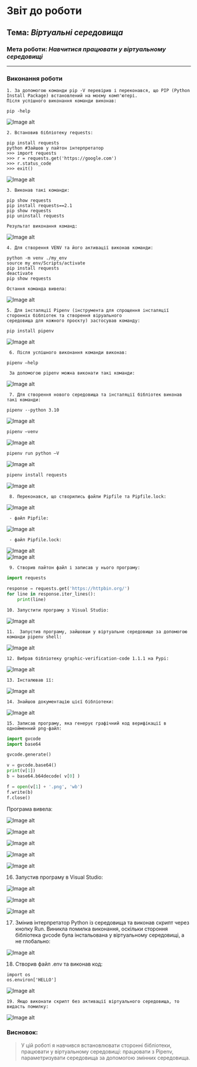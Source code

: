 # Звіт до роботи
## Тема: _Віртуальні середовища_
### Мета роботи: _Навчитися працювати у віртуальному середовищі_
---
### Виконання роботи
    1. За допомогою команди pip -V перевірив і переконався, що PIP (Python Install Package) встановлений на моєму комп'ютері.
    Після успішного виконання команди виконав:
```text
pip -help
```
![Image alt](https://github.com/OLexandr-Martyniuk/OLexandr-Martyniuk/raw/main/4_lab/screenshots/1.png)
 
    2. Встановив бібліотеку requests:
```text
pip install requests
python #Зайшов у пайтон інтерпретатор
>>> import requests
>>> r = requests.get('https://google.com')
>>> r.status_code
>>> exit()
```
![Image alt](https://github.com/OLexandr-Martyniuk/OLexandr-Martyniuk/raw/main/4_lab/screenshots/2.png)

    3. Виконав такі команди:
```text
pip show requests
pip install requests==2.1
pip show requests
pip uninstall requests
```
    Результат виконання команд:
    
![Image alt](https://github.com/OLexandr-Martyniuk/OLexandr-Martyniuk/raw/main/4_lab/screenshots/3.png)

    4. Для створення VENV та його активації виконав команди:
```text
python -m venv ./my_env
source my_env/Scripts/activate
pip install requests
deactivate
pip show requests
```
    Остання команда вивела:
![Image alt](https://github.com/OLexandr-Martyniuk/OLexandr-Martyniuk/raw/main/4_lab/screenshots/5.png)

    5. Для інсталяції Pipenv (інструмента для спрощення інсталяції сторонніх бібліотек та створення віруального 
    середовища для кожного проєкту) застосував команду:
```text
pip install pipenv
```
![Image alt](https://github.com/OLexandr-Martyniuk/OLexandr-Martyniuk/raw/main/4_lab/screenshots/6.png)

     6. Після успішного виконання команди виконав:
```text
pipenv –help
```
     За допомогою pipenv можна виконати такі команди:
![Image alt](https://github.com/OLexandr-Martyniuk/OLexandr-Martyniuk/raw/main/4_lab/screenshots/7.png)
    
     7. Для створення нового середовища та інсталяції бібліотек виконав такі команди:
```text
pipenv --python 3.10
```
![Image alt](https://github.com/OLexandr-Martyniuk/OLexandr-Martyniuk/raw/main/4_lab/screenshots/8.png)

```text
pipenv –venv
```
![Image alt](https://github.com/OLexandr-Martyniuk/OLexandr-Martyniuk/raw/main/4_lab/screenshots/9.png)

```text
pipenv run python –V
```
![Image alt](https://github.com/OLexandr-Martyniuk/OLexandr-Martyniuk/raw/main/4_lab/screenshots/10.png)

```text
pipenv install requests
```
![Image alt](https://github.com/OLexandr-Martyniuk/OLexandr-Martyniuk/raw/main/4_lab/screenshots/11.png)

     8. Переконався, що створились файли Pipfile та Pipfile.lock:
![Image alt](https://github.com/OLexandr-Martyniuk/OLexandr-Martyniuk/raw/main/4_lab/screenshots/12.png)
   
     - файл Pipfile:
![Image alt](https://github.com/OLexandr-Martyniuk/OLexandr-Martyniuk/raw/main/4_lab/screenshots/13.png)     

     - файл Pipfile.lock:
![Image alt](https://github.com/OLexandr-Martyniuk/OLexandr-Martyniuk/raw/main/4_lab/screenshots/14.png)    
![Image alt](https://github.com/OLexandr-Martyniuk/OLexandr-Martyniuk/raw/main/4_lab/screenshots/14a.png)

     9. Створив пайтон файл і записав у нього програму:
```python
import requests

response = requests.get('https://httpbin.org/')
for line in response.iter_lines():
    print(line)
```
    10. Запустити програму з Visual Studio:
        
![Image alt](https://github.com/OLexandr-Martyniuk/OLexandr-Martyniuk/raw/main/4_lab/screenshots/15.png)
   
    11.  Запустив програму, зайшовши у віртуальне середовище за допомогою команди pipenv shell:
        
![Image alt](https://github.com/OLexandr-Martyniuk/OLexandr-Martyniuk/raw/main/4_lab/screenshots/16.png) 
  
    12. Вибрав бібліотеку graphic-verification-code 1.1.1 на Pypi:
       
![Image alt](https://github.com/OLexandr-Martyniuk/OLexandr-Martyniuk/raw/main/4_lab/screenshots/18.png)
     
    13. Інсталював її:
       
![Image alt](https://github.com/OLexandr-Martyniuk/OLexandr-Martyniuk/raw/main/4_lab/screenshots/19.png)
   
    14. Знайшов документацію цієї бібліотеки:
       
![Image alt](https://github.com/OLexandr-Martyniuk/OLexandr-Martyniuk/raw/main/4_lab/screenshots/20.png)

    15. Записав програму, яка генерує графічний код верифікації в однойменний png-файл:
```python
import gvcode
import base64  

gvcode.generate()

v = gvcode.base64()
print(v[1])
b = base64.b64decode( v[0] )

f = open(v[1] + '.png', 'wb')
f.write(b)
f.close()
```
   Програма вивела:
   
![Image alt](https://github.com/OLexandr-Martyniuk/OLexandr-Martyniuk/raw/main/4_lab/screenshots/21.png)


![Image alt](https://github.com/OLexandr-Martyniuk/OLexandr-Martyniuk/raw/main/4_lab/screenshots/KEky.png)

![Image alt](https://github.com/OLexandr-Martyniuk/OLexandr-Martyniuk/raw/main/4_lab/screenshots/Hh5v.png)

![Image alt](https://github.com/OLexandr-Martyniuk/OLexandr-Martyniuk/raw/main/4_lab/screenshots/Y3kQ.png)

![Image alt](https://github.com/OLexandr-Martyniuk/OLexandr-Martyniuk/raw/main/4_lab/screenshots/Cm9G.png)

   16. Запустив програму в Visual Studio:
      
![Image alt](https://github.com/OLexandr-Martyniuk/OLexandr-Martyniuk/raw/main/4_lab/screenshots/22.png)

![Image alt](https://github.com/OLexandr-Martyniuk/OLexandr-Martyniuk/raw/main/4_lab/screenshots/WxnN.png)

![Image alt](https://github.com/OLexandr-Martyniuk/OLexandr-Martyniuk/raw/main/4_lab/screenshots/wKVb.png)

  17. Змінив інтерпретатор Python із середовища та виконав скрипт через кнопку Run.
     Виникла помилка виконання, оскільки стороння бібліотека gvcode була інстальована
     у віртуальному середовищі, а не глобально:
     
![Image alt](https://github.com/OLexandr-Martyniuk/OLexandr-Martyniuk/raw/main/4_lab/screenshots/23.png)   
   
   18. Створив файл .env та виконав код: 
  ```text
import os
os.environ['HELLO']
```
![Image alt](https://github.com/OLexandr-Martyniuk/OLexandr-Martyniuk/raw/main/4_lab/screenshots/24.png)   

    19. Якщо виконати скрипт без активації віртуального середовища, то видасть помилку:
      
![Image alt](https://github.com/OLexandr-Martyniuk/OLexandr-Martyniuk/raw/main/4_lab/screenshots/25.png)   
       
   ### Висновок: 
> У цій роботі я навчився встановлювати сторонні бібліотеки, працювати у віртуальному середовищі: працювати з Pipenv, параметризувати середовища за допомогою змінних середовища. 
